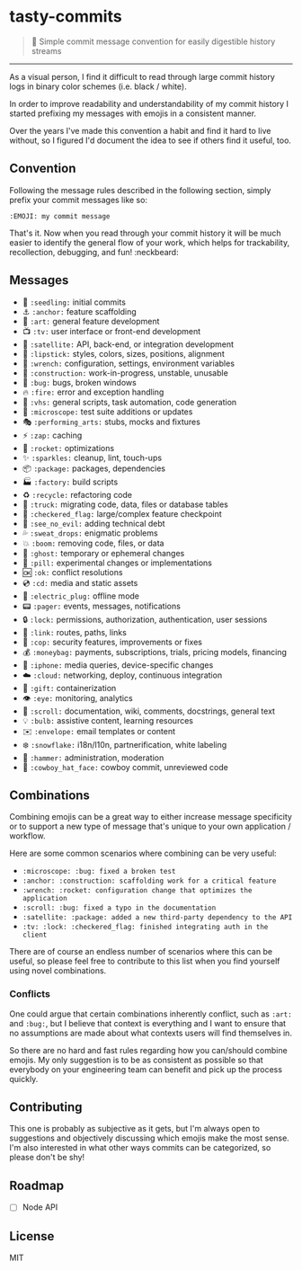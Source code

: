 # tasty-commits

> :lollipop: Simple commit message convention for easily digestible history streams

---

As a visual person, I find it difficult to read through large commit history logs in binary color schemes (i.e. black / white).

In order to improve readability and understandability of my commit history I started prefixing my messages with emojis 
in a consistent manner.

Over the years I've made this convention a habit and find it hard to live without, so I figured I'd document the idea to see if others find it useful, too.

## Convention

Following the message rules described in the following section, simply prefix your commit messages like so:

`:EMOJI: my commit message`

That's it. Now when you read through your commit history it will be much easier to identify the general flow of your work, which
helps for trackability, recollection, debugging, and fun! :neckbeard:

## Messages

- :seedling: `:seedling:` initial commits
- :anchor: `:anchor:` feature scaffolding
- :art: `:art:` general feature development
- :tv: `:tv:` user interface or front-end development
- :satellite: `:satellite:` API, back-end, or integration development
- :lipstick: `:lipstick:` styles, colors, sizes, positions, alignment
- :wrench: `:wrench:` configuration, settings, environment variables
- :construction: `:construction:` work-in-progress, unstable, unusable
- :bug: `:bug:` bugs, broken windows
- :fire: `:fire:` error and exception handling
- :vhs: `:vhs:` general scripts, task automation, code generation
- :microscope: `:microscope:` test suite additions or updates
- :performing_arts: `:performing_arts:` stubs, mocks and fixtures
- :zap: `:zap:` caching
- :rocket: `:rocket:` optimizations
- :sparkles: `:sparkles:` cleanup, lint, touch-ups
- :package: `:package:` packages, dependencies
- :factory: `:factory:` build scripts
- :recycle: `:recycle:` refactoring code
- :truck: `:truck:` migrating code, data, files or database tables
- :checkered_flag: `:checkered_flag:` large/complex feature checkpoint
- :see_no_evil: `:see_no_evil:` adding technical debt
- :sweat_drops: `:sweat_drops:` enigmatic problems
- :boom: `:boom:` removing code, files, or data
- :ghost: `:ghost:` temporary or ephemeral changes
- :pill: `:pill:` experimental changes or implementations
- :ok: `:ok:` conflict resolutions
- :cd: `:cd:` media and static assets
- :electric_plug: `:electric_plug:` offline mode
- :pager: `:pager:` events, messages, notifications
- :lock: `:lock:` permissions, authorization, authentication, user sessions
- :link: `:link:` routes, paths, links
- :cop: `:cop:` security features, improvements or fixes
- :moneybag: `:moneybag:` payments, subscriptions, trials, pricing models, financing
- :iphone: `:iphone:` media queries, device-specific changes
- :cloud: `:cloud:` networking, deploy, continuous integration
- :gift: `:gift:` containerization
- :eye: `:eye:` monitoring, analytics
- :scroll: `:scroll:` documentation, wiki, comments, docstrings, general text
- :bulb: `:bulb:` assistive content, learning resources
- :envelope: `:envelope:` email templates or content
- :snowflake: `:snowflake:` i18n/l10n, partnerification, white labeling
- :hammer: `:hammer:` administration, moderation
- :cowboy_hat_face: `:cowboy_hat_face:` cowboy commit, unreviewed code

## Combinations

Combining emojis can be a great way to either increase message specificity or to support a new type of message that's unique to your own application / workflow.

Here are some common scenarios where combining can be very useful:

 - `:microscope: :bug: fixed a broken test`
 - `:anchor: :construction: scaffolding work for a critical feature`
 - `:wrench: :rocket: configuration change that optimizes the application`
 - `:scroll: :bug: fixed a typo in the documentation`
 - `:satellite: :package: added a new third-party dependency to the API`
 - `:tv: :lock: :checkered_flag: finished integrating auth in the client`
 
There are of course an endless number of scenarios where this can be useful, so please feel free to contribute to this list when you find yourself using novel combinations.

### Conflicts

One could argue that certain combinations inherently conflict, such as `:art:` and `:bug:`, but I believe that context is everything and I want to ensure that no assumptions are made about what contexts users will find themselves in. 

So there are no hard and fast rules regarding how you can/should combine emojis. My only suggestion is to be as consistent as possible so that everybody on your engineering team can benefit and pick up the process quickly.

## Contributing

This one is probably as subjective as it gets, but I'm always open to suggestions and objectively discussing which emojis make the most sense.
I'm also interested in what other ways commits can be categorized, so please don't be shy!

## Roadmap

- [ ] Node API

## License

MIT
